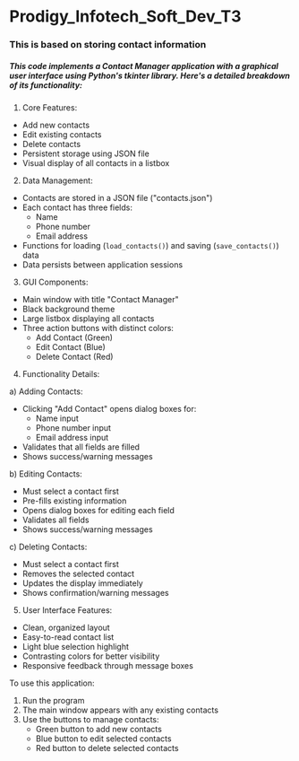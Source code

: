 # Prodigy_Infotech_Soft_Dev_T3
<h3>This is based on storing contact  information </h3>
<h5>This code implements a Contact Manager application with a graphical user interface using Python's tkinter library. Here's a detailed breakdown of its functionality:</h5>

1. Core Features:
- Add new contacts
- Edit existing contacts
- Delete contacts
- Persistent storage using JSON file
- Visual display of all contacts in a listbox

2. Data Management:
- Contacts are stored in a JSON file ("contacts.json")
- Each contact has three fields:
  - Name
  - Phone number
  - Email address
- Functions for loading (`load_contacts()`) and saving (`save_contacts()`) data
- Data persists between application sessions

3. GUI Components:
- Main window with title "Contact Manager"
- Black background theme
- Large listbox displaying all contacts
- Three action buttons with distinct colors:
  - Add Contact (Green)
  - Edit Contact (Blue)
  - Delete Contact (Red)

4. Functionality Details:

a) Adding Contacts:
- Clicking "Add Contact" opens dialog boxes for:
  - Name input
  - Phone number input
  - Email address input
- Validates that all fields are filled
- Shows success/warning messages

b) Editing Contacts:
- Must select a contact first
- Pre-fills existing information
- Opens dialog boxes for editing each field
- Validates all fields
- Shows success/warning messages

c) Deleting Contacts:
- Must select a contact first
- Removes the selected contact
- Updates the display immediately
- Shows confirmation/warning messages

5. User Interface Features:
- Clean, organized layout
- Easy-to-read contact list
- Light blue selection highlight
- Contrasting colors for better visibility
- Responsive feedback through message boxes

To use this application:
1. Run the program
2. The main window appears with any existing contacts
3. Use the buttons to manage contacts:
   - Green button to add new contacts
   - Blue button to edit selected contacts
   - Red button to delete selected contacts
